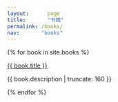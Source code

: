 ```yaml
---
layout: 	 page
title: 		 "书籍"
permalink: /books/
nav:       "books"
---
```


{% for book in site.books %}


<a href="{{ book.url | prepend: site.baseurl }}">
  {{ book.title }}
</a>

<p>{{ book.description | truncate: 160 }}</p>

{% endfor %}
